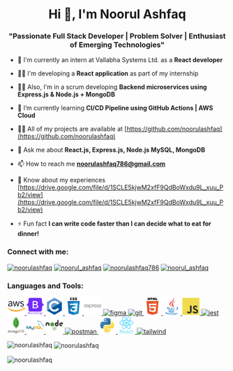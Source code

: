 <h1 align="center">Hi 👋, I'm Noorul Ashfaq</h1>
<h3 align="center">"Passionate Full Stack Developer | Problem Solver | Enthusiast of Emerging Technologies"</h3>

- 👯 I'm currently an intern at Vallabha Systems Ltd. as a **React developer**

- 👨‍💻 I'm developing a **React application** as part of my internship

- 👨‍💻 Also, I'm in a scrum developing **Backend microservices using Express.js & Node.js + MongoDB**

- 🌱 I’m currently learning **CI/CD Pipeline using GitHub Actions | AWS Cloud**

- 👨‍💻 All of my projects are available at [https://github.com/noorulashfaq](https://github.com/noorulashfaq)

- 💬 Ask me about **React.js, Express.js, Node.js MySQL, MongoDB**

- 📫 How to reach me **noorulashfaq786@gmail.com**

- 📄 Know about my experiences [https://drive.google.com/file/d/1SCLE5kjwM2xfF9QdBoWxdu9L_xuu_Pb2/view](https://drive.google.com/file/d/1SCLE5kjwM2xfF9QdBoWxdu9L_xuu_Pb2/view)

- ⚡ Fun fact **I can write code faster than I can decide what to eat for dinner!**

<h3 align="left">Connect with me:</h3>
<p align="left">
<a href="https://linkedin.com/in/noorulashfaq" target="blank"><img align="center" src="https://raw.githubusercontent.com/rahuldkjain/github-profile-readme-generator/master/src/images/icons/Social/linked-in-alt.svg" alt="noorulashfaq" height="30" width="40" /></a>
<a href="https://www.codechef.com/users/noorul_ashfaq" target="blank"><img align="center" src="https://cdn.jsdelivr.net/npm/simple-icons@3.1.0/icons/codechef.svg" alt="noorul_ashfaq" height="30" width="40" /></a>
<a href="https://www.hackerrank.com/noorulashfaq786" target="blank"><img align="center" src="https://raw.githubusercontent.com/rahuldkjain/github-profile-readme-generator/master/src/images/icons/Social/hackerrank.svg" alt="noorulashfaq786" height="30" width="40" /></a>
<a href="https://www.leetcode.com/noorul_ashfaq" target="blank"><img align="center" src="https://raw.githubusercontent.com/rahuldkjain/github-profile-readme-generator/master/src/images/icons/Social/leet-code.svg" alt="noorul_ashfaq" height="30" width="40" /></a>
</p>

<h3 align="left">Languages and Tools:</h3>
<p align="left"> <a href="https://aws.amazon.com" target="_blank" rel="noreferrer"> <img src="https://raw.githubusercontent.com/devicons/devicon/master/icons/amazonwebservices/amazonwebservices-original-wordmark.svg" alt="aws" width="40" height="40"/> </a> <a href="https://getbootstrap.com" target="_blank" rel="noreferrer"> <img src="https://raw.githubusercontent.com/devicons/devicon/master/icons/bootstrap/bootstrap-plain-wordmark.svg" alt="bootstrap" width="40" height="40"/> </a> <a href="https://www.cprogramming.com/" target="_blank" rel="noreferrer"> <img src="https://raw.githubusercontent.com/devicons/devicon/master/icons/c/c-original.svg" alt="c" width="40" height="40"/> </a> <a href="https://www.w3schools.com/css/" target="_blank" rel="noreferrer"> <img src="https://raw.githubusercontent.com/devicons/devicon/master/icons/css3/css3-original-wordmark.svg" alt="css3" width="40" height="40"/> </a> <a href="https://expressjs.com" target="_blank" rel="noreferrer"> <img src="https://raw.githubusercontent.com/devicons/devicon/master/icons/express/express-original-wordmark.svg" alt="express" width="40" height="40"/> </a> <a href="https://www.figma.com/" target="_blank" rel="noreferrer"> <img src="https://www.vectorlogo.zone/logos/figma/figma-icon.svg" alt="figma" width="40" height="40"/> </a> <a href="https://git-scm.com/" target="_blank" rel="noreferrer"> <img src="https://www.vectorlogo.zone/logos/git-scm/git-scm-icon.svg" alt="git" width="40" height="40"/> </a> <a href="https://www.w3.org/html/" target="_blank" rel="noreferrer"> <img src="https://raw.githubusercontent.com/devicons/devicon/master/icons/html5/html5-original-wordmark.svg" alt="html5" width="40" height="40"/> </a> <a href="https://www.java.com" target="_blank" rel="noreferrer"> <img src="https://raw.githubusercontent.com/devicons/devicon/master/icons/java/java-original.svg" alt="java" width="40" height="40"/> </a> <a href="https://developer.mozilla.org/en-US/docs/Web/JavaScript" target="_blank" rel="noreferrer"> <img src="https://raw.githubusercontent.com/devicons/devicon/master/icons/javascript/javascript-original.svg" alt="javascript" width="40" height="40"/> </a> <a href="https://jestjs.io" target="_blank" rel="noreferrer"> <img src="https://www.vectorlogo.zone/logos/jestjsio/jestjsio-icon.svg" alt="jest" width="40" height="40"/> </a> <a href="https://www.mongodb.com/" target="_blank" rel="noreferrer"> <img src="https://raw.githubusercontent.com/devicons/devicon/master/icons/mongodb/mongodb-original-wordmark.svg" alt="mongodb" width="40" height="40"/> </a> <a href="https://www.mysql.com/" target="_blank" rel="noreferrer"> <img src="https://raw.githubusercontent.com/devicons/devicon/master/icons/mysql/mysql-original-wordmark.svg" alt="mysql" width="40" height="40"/> </a> <a href="https://nodejs.org" target="_blank" rel="noreferrer"> <img src="https://raw.githubusercontent.com/devicons/devicon/master/icons/nodejs/nodejs-original-wordmark.svg" alt="nodejs" width="40" height="40"/> </a> <a href="https://postman.com" target="_blank" rel="noreferrer"> <img src="https://www.vectorlogo.zone/logos/getpostman/getpostman-icon.svg" alt="postman" width="40" height="40"/> </a> <a href="https://www.python.org" target="_blank" rel="noreferrer"> <img src="https://raw.githubusercontent.com/devicons/devicon/master/icons/python/python-original.svg" alt="python" width="40" height="40"/> </a> <a href="https://reactjs.org/" target="_blank" rel="noreferrer"> <img src="https://raw.githubusercontent.com/devicons/devicon/master/icons/react/react-original-wordmark.svg" alt="react" width="40" height="40"/> </a> <a href="https://tailwindcss.com/" target="_blank" rel="noreferrer"> <img src="https://www.vectorlogo.zone/logos/tailwindcss/tailwindcss-icon.svg" alt="tailwind" width="40" height="40"/> </a> </p>

<p><img align="left" src="https://github-readme-stats.vercel.app/api/top-langs?username=noorulashfaq&show_icons=true&locale=en&layout=compact" alt="noorulashfaq" /></p>

<p>&nbsp;<img align="center" src="https://github-readme-stats.vercel.app/api?username=noorulashfaq&show_icons=true&locale=en" alt="noorulashfaq" /></p>

<p><img align="center" src="https://github-readme-streak-stats.herokuapp.com/?user=noorulashfaq&" alt="noorulashfaq" /></p>

